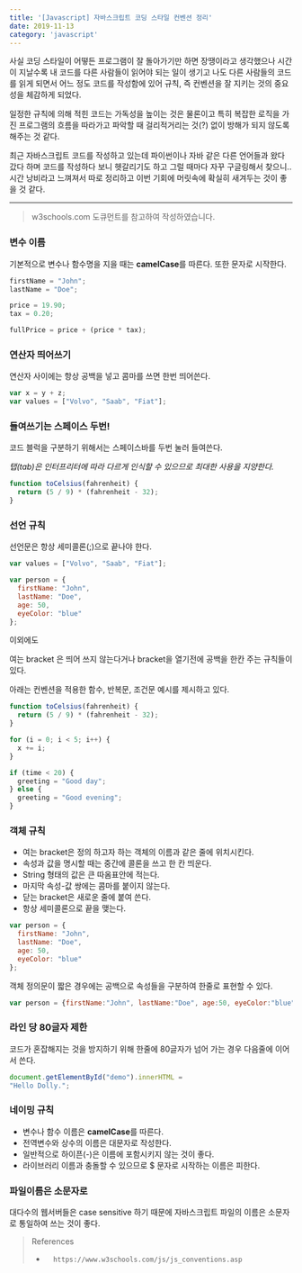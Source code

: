 ```yaml
---
title: '[Javascript] 자바스크립트 코딩 스타일 컨벤션 정리'
date: 2019-11-13
category: 'javascript'
---
```




사실 코딩 스타일이 어떻든 프로그램이 잘 돌아가기만 하면 장땡이라고 생각했으나 시간이 지날수록 내 코드를 다른 사람들이 읽어야 되는 일이 생기고 나도 다른 사람들의 코드를  읽게 되면서 어느 정도 코드를 작성함에 있어 규칙, 즉 컨벤션을 잘 지키는 것의 중요성을 체감하게 되었다.

일정한 규칙에 의해 적힌 코드는 가독성을 높이는 것은 물론이고 특히 복잡한 로직을 가진 프로그램의 흐름을 따라가고 파악할 때 걸리적거리는 것(?) 없이 방해가 되지 않도록 해주는 것 같다.

최근 자바스크립트 코드를 작성하고 있는데 파이썬이나 자바 같은 다른 언어들과 왔다 갔다 하며 코드를 작성하다 보니 헷갈리기도 하고 그럴 때마다 자꾸 구글링해서 찾으니.. 시간 낭비라고 느껴져서 따로 정리하고 이번 기회에 머릿속에 확실히 새겨두는 것이 좋을 것 같다.

------

> w3schools.com 도큐먼트를 참고하여 작성하였습니다.
>

### 변수 이름

기본적으로 변수나 함수명을 지을 때는 **camelCase**를 따른다. 또한 문자로 시작한다.

```javascript
firstName = "John";
lastName = "Doe";

price = 19.90;
tax = 0.20;

fullPrice = price + (price * tax);
```



### 연산자 띄어쓰기

연산자 사이에는 항상 공백을 넣고 콤마를 쓰면 한번 띄어쓴다.

```javascript
var x = y + z;
var values = ["Volvo", "Saab", "Fiat"];
```



### 들여쓰기는 스페이스 두번!

코드 블럭을 구분하기 위해서는 스페이스바를 두번 눌러 들여쓴다.

*탭(tab)은 인터프리터에 따라 다르게 인식할 수 있으므로 최대한 사용을 지양한다.*

```javascript
function toCelsius(fahrenheit) {
  return (5 / 9) * (fahrenheit - 32);
}
```



### 선언 규칙

선언문은 항상 세미콜론(;)으로 끝나야 한다.

```javascript
var values = ["Volvo", "Saab", "Fiat"];

var person = {
  firstName: "John",
  lastName: "Doe",
  age: 50,
  eyeColor: "blue"
};
```

이외에도

여는 bracket 은 띄어 쓰지 않는다거나 bracket을 열기전에 공백을 한칸 주는 규칙들이 있다.

아래는 컨벤션을 적용한 함수, 반복문, 조건문 예시를 제시하고 있다.

```javascript
function toCelsius(fahrenheit) {
  return (5 / 9) * (fahrenheit - 32);
}
```

```javascript
for (i = 0; i < 5; i++) {
  x += i;
}
```

```javascript
if (time < 20) {
  greeting = "Good day";
} else {
  greeting = "Good evening";
}
```



### 객체 규칙

* 여는 bracket은 정의 하고자 하는 객체의 이름과 같은 줄에 위치시킨다.
* 속성과 값을 명시할 때는 중간에 콜론을 쓰고 한 칸 띄운다.
* String 형태의 값은 큰 따옴표안에 적는다.
* 마지막 속성-값 쌍에는 콤마를 붙이지 않는다.
* 닫는 bracket은 새로운 줄에 붙여 쓴다.
* 항상 세미콜론으로 끝을 맺는다.

```javascript
var person = {
  firstName: "John",
  lastName: "Doe",
  age: 50,
  eyeColor: "blue"
};
```

객체 정의문이 짧은 경우에는 공백으로 속성들을 구분하여 한줄로 표현할 수 있다.

```javascript
var person = {firstName:"John", lastName:"Doe", age:50, eyeColor:"blue"};
```



### 라인 당 80글자 제한

코드가 혼잡해지는 것을 방지하기 위해 한줄에 80글자가 넘어 가는 경우 다음줄에 이어서 쓴다.

```javascript
document.getElementById("demo").innerHTML =
"Hello Dolly.";
```



### 네이밍 규칙

* 변수나 함수 이름은 **camelCase**를 따른다.
* 전역변수와 상수의 이름은 대문자로 작성한다.
* 일반적으로 하이픈(-)은 이름에 포함시키지 않는 것이 좋다.
* 라이브러리 이름과 충돌할 수 있으므로 $ 문자로 시작하는 이름은 피한다.



### 파일이름은 소문자로

대다수의 웹서버들은 case sensitive 하기 때문에 자바스크립트 파일의 이름은 소문자로 통일하여 쓰는 것이 좋다.




>  References
>
> *       https://www.w3schools.com/js/js_conventions.asp 